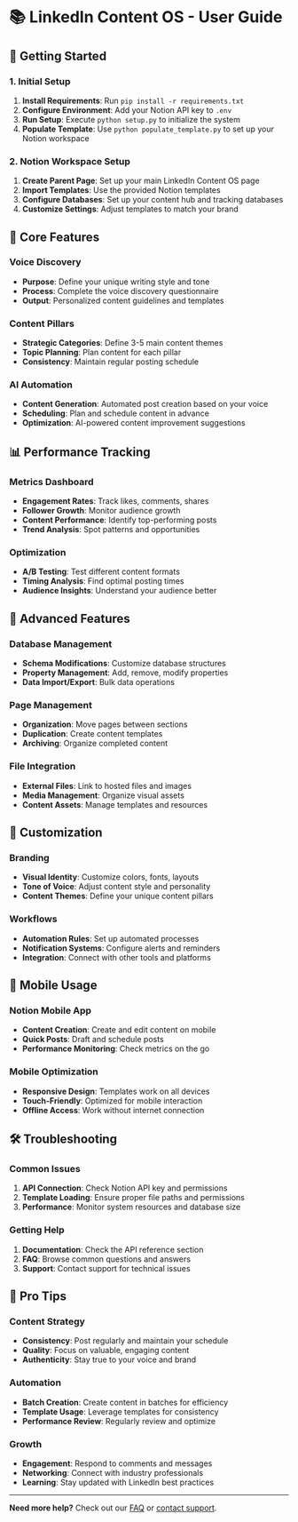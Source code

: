 # 📚 LinkedIn Content OS - User Guide

## 🎯 Getting Started

### 1. Initial Setup
1. **Install Requirements**: Run `pip install -r requirements.txt`
2. **Configure Environment**: Add your Notion API key to `.env`
3. **Run Setup**: Execute `python setup.py` to initialize the system
4. **Populate Template**: Use `python populate_template.py` to set up your Notion workspace

### 2. Notion Workspace Setup
1. **Create Parent Page**: Set up your main LinkedIn Content OS page
2. **Import Templates**: Use the provided Notion templates
3. **Configure Databases**: Set up your content hub and tracking databases
4. **Customize Settings**: Adjust templates to match your brand

## 🚀 Core Features

### Voice Discovery
- **Purpose**: Define your unique writing style and tone
- **Process**: Complete the voice discovery questionnaire
- **Output**: Personalized content guidelines and templates

### Content Pillars
- **Strategic Categories**: Define 3-5 main content themes
- **Topic Planning**: Plan content for each pillar
- **Consistency**: Maintain regular posting schedule

### AI Automation
- **Content Generation**: Automated post creation based on your voice
- **Scheduling**: Plan and schedule content in advance
- **Optimization**: AI-powered content improvement suggestions

## 📊 Performance Tracking

### Metrics Dashboard
- **Engagement Rates**: Track likes, comments, shares
- **Follower Growth**: Monitor audience growth
- **Content Performance**: Identify top-performing posts
- **Trend Analysis**: Spot patterns and opportunities

### Optimization
- **A/B Testing**: Test different content formats
- **Timing Analysis**: Find optimal posting times
- **Audience Insights**: Understand your audience better

## 🔧 Advanced Features

### Database Management
- **Schema Modifications**: Customize database structures
- **Property Management**: Add, remove, modify properties
- **Data Import/Export**: Bulk data operations

### Page Management
- **Organization**: Move pages between sections
- **Duplication**: Create content templates
- **Archiving**: Organize completed content

### File Integration
- **External Files**: Link to hosted files and images
- **Media Management**: Organize visual assets
- **Content Assets**: Manage templates and resources

## 🎨 Customization

### Branding
- **Visual Identity**: Customize colors, fonts, layouts
- **Tone of Voice**: Adjust content style and personality
- **Content Themes**: Define your unique content pillars

### Workflows
- **Automation Rules**: Set up automated processes
- **Notification Systems**: Configure alerts and reminders
- **Integration**: Connect with other tools and platforms

## 📱 Mobile Usage

### Notion Mobile App
- **Content Creation**: Create and edit content on mobile
- **Quick Posts**: Draft and schedule posts
- **Performance Monitoring**: Check metrics on the go

### Mobile Optimization
- **Responsive Design**: Templates work on all devices
- **Touch-Friendly**: Optimized for mobile interaction
- **Offline Access**: Work without internet connection

## 🛠️ Troubleshooting

### Common Issues
1. **API Connection**: Check Notion API key and permissions
2. **Template Loading**: Ensure proper file paths and permissions
3. **Performance**: Monitor system resources and database size

### Getting Help
1. **Documentation**: Check the API reference section
2. **FAQ**: Browse common questions and answers
3. **Support**: Contact support for technical issues

## 🚀 Pro Tips

### Content Strategy
- **Consistency**: Post regularly and maintain your schedule
- **Quality**: Focus on valuable, engaging content
- **Authenticity**: Stay true to your voice and brand

### Automation
- **Batch Creation**: Create content in batches for efficiency
- **Template Usage**: Leverage templates for consistency
- **Performance Review**: Regularly review and optimize

### Growth
- **Engagement**: Respond to comments and messages
- **Networking**: Connect with industry professionals
- **Learning**: Stay updated with LinkedIn best practices

---

**Need more help?** Check out our [FAQ](06_Support/faq/) or [contact support](06_Support/).

